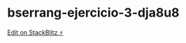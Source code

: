 # bserrang-ejercicio-3-dja8u8

[Edit on StackBlitz ⚡️](https://stackblitz.com/edit/bserrang-ejercicio-3-dja8u8)